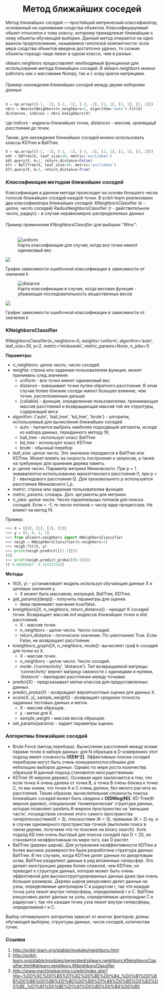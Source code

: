 # <center> Метод ближайших соседей </center>

Метод ближайших соседей — простейший метрический классификатор, основанный на оценивании сходства объектов. 
Классифицируемый объект относится к тому классу, которому принадлежат ближайшие к нему объекты обучающей выборки.
Данный метод опирается на одно важное предположение, называемое гипотезой компактности: если мера сходства объектов введена достаточно удачно, то схожие объекты гораздо чаще лежат в одном классе, чем в разных.


sklearn.neighbors предоставляет необходимый функционал для использования метода ближайших соседей.
В sklearn.neighbors можно работать как с массивами Numpy, так и с scipy.sparse матрицами.

###### Пример нахождения ближайших соседей между двумя наборами данных:
```python
X = np.array([[-1, -1], [-2, -1], [-3, -2], [1, 1], [2, 1], [3, 2]])
nbrs = NearestNeighbors(n_neighbors=2, algorithm='auto').fit(X)
distances, indices = nbrs.kneighbors(X)
```
*где indices - индексы ближайших точек, distances - массив, хранящицй расстояния до точек.*

Также, для нахождения ближайших соседей можно использовать классы KDTree и BallTree.
```python
X = np.array([[-1, -1], [-2, -1], [-3, -2], [1, 1], [2, 1], [3, 2]])
kdt = KDTree(X, leaf_size=30, metric='euclidean') 
kdt.query(X, k=2, return_distance=False)  
blt = BallTree(X, leaf_size=30, metric='euclidean') 
blt.query(X, k=2, return_distance=True)  
```

### *Классификация методом ближайших соседей*
Классификация в данном методе происходит на основе большего числа голосов ближайших соседей каждой точки.
В sсikit-learn реализовано два классификатора ближайших соседей:
KNeighborsClassifier (k - целое, число соседей)
RadiusNeighborsClassifier (r - действительное число, радиус) - в случае неравномерно распределенных данных

###### Пример применения KNeighborsClassifier для выборки "Wine":

<figure>
  <img src="https://raw.githubusercontent.com/elvinayakubova/machine-learning/master/NearestNeighbors/img/knn_uniform.png" alt="uniform"/>
  <figcaption>Карта классификации для случая, когда все точки имеют одинаковый вес</figcaption>
</figure>

![](https://raw.githubusercontent.com/elvinayakubova/machine-learning/master/NearestNeighbors/img/mse_uniform.png) 

График зависимости ошибочной классификации в зависимости от значения k

<figure>
  <img src="https://raw.githubusercontent.com/elvinayakubova/machine-learning/master/NearestNeighbors/img/knn_distance.png" alt="distance"/>
  <figcaption>Карта классификации в случае, когда весовая функция - убывающая последовательность вещественных весов</figcaption>
</figure> 

![](https://raw.githubusercontent.com/elvinayakubova/machine-learning/master/NearestNeighbors/img/mse_distance.png)

График зависимости ошибочной классификации в зависимости от значения k


### KNeighborsClassifier

KNeighborsClassifier(n_neighbors=5, weights=’uniform’, algorithm=’auto’, leaf_size=30, p=2, metric=’minkowski’, metric_params=None, n_jobs=1)

**Параметры:** 	
* n_neighbors: целое число, число соседей
* weights: строка или заданная пользователем функция, может принимать след.значения: 
	* uniform - все точки имеют одинаковый вес
	* distance - взвешивает точки путем обратного расстояния. В этом случае более близкие соседи имеют большее влияние, чем точки, расположенные дальше
	* [callable] - функция, определенная пользователем, принимающая массив расстояний  и возвращающая массив той же структуры, содержащий веса
* algorithm: {'auto', 'ball_tree', 'kd_tree', 'brute'} - алгоритм, используемый для вычисления ближайших соседей
	* auto - пытается выбрать наиболее подходящий алгоритм, исходя из набора данных, переданного методу fit;
	* ball_tree - использует класс BallTree
	* kd_tree - использует класс KDTree
	* brute - обычный перебор
* leaf_size: целое число. Это значение передается в BallTree или KDTree. Может влиять на скорость построения и запросов, а также на требуемую для хранения дерева память.
* p: целое число. Параметр метрики Минковского. При p = 1 эквивалентно использованию манхэттенского расстояния l1, при p = 2 - евклидового расстояния l2. Для произвольного p используется расстояние Минковского l_p.
* metric: строка или заданная пользователем функция.
* metric_params: cловарь. Доп. аргументы для метрики.
* n_jobs: целое число. Число параллельных потоков для поиска соседей. Если = -1, то число потоков = числу ядер процессора. Не влияет на метод fit.

Пример:
```python
>>> X = [[0], [1], [2], [3]]
>>> y = [0, 0, 1, 1]
>>> from sklearn.neighbors import KNeighborsClassifier
>>> neigh = KNeighborsClassifier(n_neighbors=3)
>>> neigh.fit(X, y) 
>>> print(neigh.predict([[1.1]]))
[0]
>>> print(neigh.predict_proba([[0.9]]))
[[ 0.66666667  0.33333333]]
```

**Методы**
* fit(X, y)	- устанавливает модель используя обучающие данные X и целевые значения y.
	* X может быть массивом, матрицей, BallTree, KDTree.
* get_params([deep]) - получить параметры для оценки.
	* deep принимает значения true/false. 
* kneighbors([X, n_neighbors, return_distance])	- находит K соседей точки. Возвращает массив *ind* индексов ближайших точек и *dist* расстояний. 
	* X - массив точек.
	* n_neighbors - целое число. Число соседей.
	* return_distance - логическое значение. По-умолчанию True. Если False, не возвращает расстояние.
* kneighbors_graph([X, n_neighbors, mode])- вычисляет граф k-соседей для точек из X.
	* X - массив точек.
	* n_neighbors - целое число. Число соседей.
	* mode: {‘connectivity’, ‘distance’}. Тип возвращаемой матрицы: ‘connectivity’ вернет матрицу связности с единицами и нулями, ‘distance’ - евклидово расстояние между точками.
* predict(X) - предсказывает метки классов для предоставленных данных.
* predict_proba(X) - возвращает вероятностные оценки для данных X.
* score(X, y[, sample_weight])	- возвращает среднюю точность заданных тестовых данных и меток.
	* X - массив образцов.
	* y - метки для X.
	* sample_weight - массив весов образцов.
* set_params(params) - задает параметры оценки.

### Алгоритмы ближайших соседей
* Brute Force (метод перебора). Вычисление расстояний между всеми парами точек в наборе данных: для N образцов в D-измерениях этот подход имеет сложность **O[DN^2]**. Эффективные поиски соседей  перебором могут быть очень конкурентоспособными для небольших выборок данных. Однако по мере роста количества образцов N данный подход становится неосуществимым. 
* KDTree (K-мерное дерево). Основная идея заключается в том, что если точка A очень далека от точки B, а точка B очень близка к точке C, то мы знаем, что точки A и C очень далеки, без явного расчета их расстояния. 
Таким образом, вычислительная сложность поиска ближайших соседей может быть сведена к **O[DNlog(N)]**.
KD-Tree(K-мерное дерево), специальная 'геометрическая' структура данных, которая позволяет разбить K-мерное пространство на 'меньшие части', посредством сечения этого самого пространства гиперплоскостями(K > 3), плоскостями (K = 3), прямыми (K = 2) ну, и в случае одномерного пространства-точкой (выполняя поиск в таком дереве, получаем что-то похожее на binary search).
Хотя подход KD tree очень быстрый для поиска соседей при D < 20, он становится неэффективным по мере того, как D растет.
* BallTree (дерево шаров). Для устранения неэффективности KDTree в более высоких размерностях была разработана структура данных BallTree. 
В тех случаях, когда KDTree делят данные по декартовым осям, BallTree разделяют данные в ряд вложенных гиперсфер. Это делает конструкцию дерева более сложной, чем KDTree, но приводит к структуре данных, которая может быть очень эффективной для высокоструктурированных данных даже при очень больших размерах.
Дерево шаров рекурсивно делит данные на узлы, определяемые центроидом C и радиусом r, так что каждая точка узла лежит внутри гиперсферы, определяемой r и C.
BallTree рекурсивно делит данные на узлы, определяемые центроидом C и радиусом r, так что каждая точка узла лежит внутри гиперсферы, определяемой r и C.

Выбор оптимального алгоритма зависит от многих факторов: длины обучающей выборки, структуры данных, числа соседей, количества точек.

### Ссылки

1. http://scikit-learn.org/stable/modules/neighbors.html
2. http://scikit-learn.org/stable/modules/generated/sklearn.neighbors.KNeighborsClassifier.html#sklearn.neighbors.KNeighborsClassifier
3. http://www.machinelearning.ru/wiki/index.php?title=%D0%9C%D0%B5%D1%82%D0%BE%D0%B4_%D0%B1%D0%BB%D0%B8%D0%B6%D0%B0%D0%B9%D1%88%D0%B5%D0%B3%D0%BE_%D1%81%D0%BE%D1%81%D0%B5%D0%B4%D0%B0
